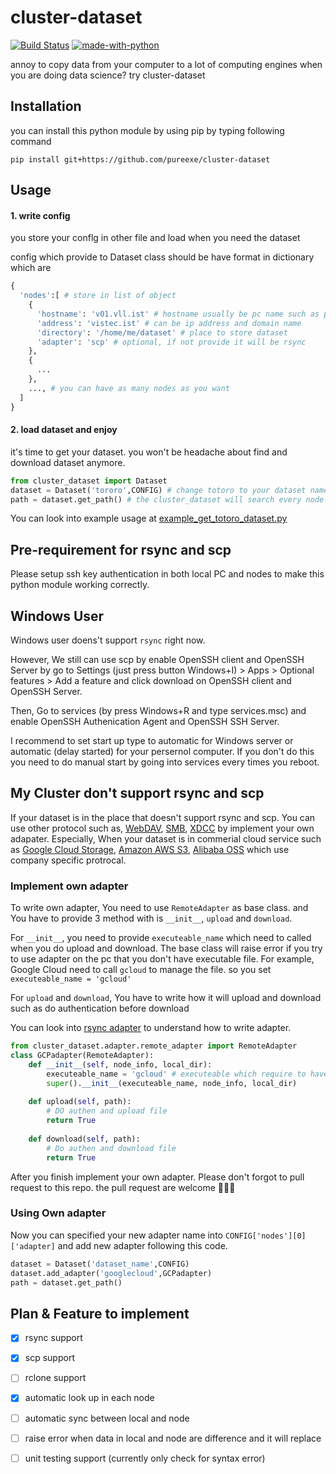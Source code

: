 # cluster-dataset
[![Build Status](https://travis-ci.org/pureexe/cluster-dataset.svg?branch=master)](https://travis-ci.org/pureexe/cluster-dataset) [![made-with-python](https://img.shields.io/badge/Made%20with-Python-1f425f.svg)](https://www.python.org/) 

annoy to copy data from your computer to a lot of computing engines when you are doing data science? try cluster-dataset

## Installation
you can install this python module by using pip by typing following command

```
pip install git+https://github.com/pureexe/cluster-dataset
```

## Usage

#### 1. write config

you store your conflg in other file and load when you need the dataset

config which provide to Dataset class should be have format in dictionary which are

```python
{
  'nodes':[ # store in list of object
    {
      'hostname': 'v01.vll.ist' # hostname usually be pc name such as pakkapon@OMEN. the OMEN is hostname
      'address': 'vistec.ist' # can be ip address and domain name 
      'directory': '/home/me/dataset' # place to store dataset
      'adapter': 'scp' # optional, if not provide it will be rsync
    },
    {
      ...
    },
    ..., # you can have as many nodes as you want
  ]
}
```
#### 2.  load dataset and enjoy

it's time to get your dataset. you won't be headache about find and download dataset anymore.

```python
from cluster_dataset import Dataset
dataset = Dataset('tororo',CONFIG) # change totoro to your dataset name
path = dataset.get_path() # the cluster_dataset will search every node then download to your pc and return local path of the dataset
```

You can look into example usage at [example_get_totoro_dataset.py](https://github.com/pureexe/cluster-dataset/blob/master/examples/example_get_totoro_dataset.py)

## Pre-requirement for rsync and scp
Please setup ssh key authentication in both local PC and nodes to make this python module working correctly.

## Windows User

Windows user doens't support `rsync` right now.

However, We still can use scp by enable OpenSSH client and OpenSSH Server by go to Settings (just press button Windows+I) > Apps > Optional features > Add a feature and click download on OpenSSH client and OpenSSH Server.

Then, Go to services (by press Windows+R and type services.msc) and enable OpenSSH Authenication Agent and OpenSSH SSH Server.

I recommend to set start up type to automatic for Windows server or automatic (delay started) for your persernol computer. If you don't do this you need to do manual start by going into services every times you reboot.  


## My Cluster don't support rsync and scp
If your dataset is in the place that doesn't support rsync and scp. You can use other protocol such as, [WebDAV](https://en.wikipedia.org/wiki/WebDAV), [SMB](https://en.wikipedia.org/wiki/Server_Message_Block), [XDCC](https://en.wikipedia.org/wiki/XDCC) by implement your own adapater.  Especially, When your dataset is in commerial cloud service such as [Google Cloud Storage](https://cloud.google.com/storage/), [Amazon AWS S3](https://aws.amazon.com/s3/), [Alibaba OSS](https://www.alibabacloud.com/product/oss) which use company specific protrocal.

### Implement own adapter
To write own adapter, You need to use `RemoteAdapter` as base class. and You have to provide 3 method with is `__init__`, `upload` and `download`. 

For  `__init__`, you need to provide `executeable_name` which need to called when you do upload and download. The base class will raise error if you try to use adapter on the pc that you don't have executable file. For example, Google Cloud need to call  `gcloud` to manage the file. so you set `executeable_name = 'gcloud'`

For `upload` and `download`, You have to write how it will upload and download such as do authentication before download

You can look into [rsync adapter](https://github.com/pureexe/cluster-dataset/blob/master/cluster_dataset/adapter/rsync.py) to understand how to write adapter.

```python
from cluster_dataset.adapter.remote_adapter import RemoteAdapter
class GCPadapter(RemoteAdapter):
    def __init__(self, node_info, local_dir):
        executeable_name = 'gcloud' # executeable which require to have on the pc
        super().__init__(executeable_name, node_info, local_dir)
    
    def upload(self, path):
        # DO authen and upload file 
        return True
        
    def download(self, path):
        # Do authen and download file
        return True
```

After you finish implement your own adapter. Please don't forgot to pull request to this repo. the pull request are welcome 🥰🥰🥰

###  Using Own adapter

Now you can specified your new adapter name into `CONFIG['nodes'][0]['adapter]` and add new adapter following this code.

```python
dataset = Dataset('dataset_name',CONFIG)
dataset.add_adapter('googlecloud',GCPadapter)
path = dataset.get_path()
```


## Plan & Feature to implement
- [x] rsync support
- [x] scp support
- [ ] rclone support
- [x] automatic look up in each node
- [ ] automatic sync between local and node
- [ ] raise error when data in local and node are difference and it will replace
- [ ] unit testing support (currently only check for syntax error)

